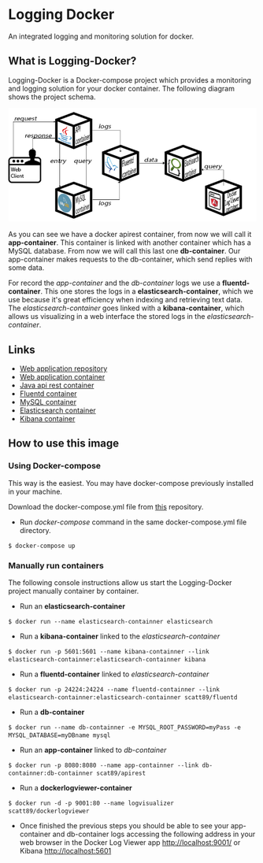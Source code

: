 # Logging Docker

An integrated logging and monitoring solution for docker.

## What is Logging-Docker?

Logging-Docker is a Docker-compose project which provides a monitoring and logging solution for your docker container. The following diagram shows the project schema.

![Logging Docker schema](https://github.com/scatt89/logging-docker/blob/master/img/schema.jpg)

As you can see we have a docker apirest container, from now we will call it __app-container__. This container is linked with another container which has a MySQL database. From now we will call this last one __db-container__. Our app-container makes requests to the db-container, which send replies with some data.

For record the _app-container_ and the _db-container_ logs we use a __fluentd-container__. This one stores the logs in a __elasticsearch-container__, which we use because it's great efficiency when indexing and retrieving text data. The _elasticsearch-container_ goes linked with a __kibana-container__, which allows us visualizing in a web interface the stored logs in the _elasticsearch-container_.

## Links
* [Web application repository](https://github.com/scatt89/webApp)
* [Web application container](https://github.com/scatt89/dockerlogviewer)
* [Java api rest container](https://github.com/scatt89/apirest)
* [Fluentd container](https://github.com/scatt89/fluentd)
* [MySQL container](https://hub.docker.com/_/mysql/)
* [Elasticsearch container](https://hub.docker.com/_/elasticsearch/)
* [Kibana container](https://hub.docker.com/_/kibana/)

## How to use this image

### Using Docker-compose
This way is the easiest. You may have docker-compose previously installed in your machine.

Download the docker-compose.yml file from [this](https://github.com/scatt89/logging-docker.git) repository.

* Run _docker-compose_ command in the same docker-compose.yml file directory.

```
$ docker-compose up
```

### Manually run containers
The following console instructions allow us start the Logging-Docker project manually container by container.  

* Run an __elasticsearch-container__

````
$ docker run --name elasticsearch-containner elasticsearch
````

* Run a __kibana-container__ linked to the _elasticsearch-container_

````
$ docker run -p 5601:5601 --name kibana-containner --link elasticsearch-containner:elasticsearch-containner kibana
````

* Run a __fluentd-container__ linked to _elasticsearch-container_

````
$ docker run -p 24224:24224 --name fluentd-containner --link elasticsearch-containner:elasticsearch-containner scatt89/fluentd
````

* Run a __db-container__

````
$ docker run --name db-containner -e MYSQL_ROOT_PASSWORD=myPass -e MYSQL_DATABASE=myDBname mysql
````

* Run an __app-container__ linked to _db-container_

````
$ docker run -p 8080:8080 --name app-containner --link db-containner:db-containner scat89/apirest
````

* Run a __dockerlogviewer-container__

````
$ docker run -d -p 9001:80 --name logvisualizer scatt89/dockerlogviewer
````

* Once finished the previous steps you should be able to see your app-container and db-container logs accessing the following address in your web browser in the Docker Log Viewer app [http://localhost:9001/](http://localhost:9001/) or Kibana [http://localhost:5601](http://localhost:5601)
